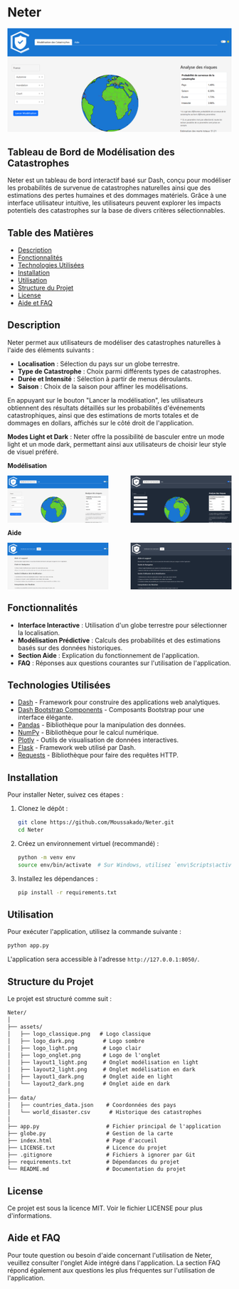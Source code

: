 # Neter

![layout1_light](assets/layout1_light.png)

## Tableau de Bord de Modélisation des Catastrophes

Neter est un tableau de bord interactif basé sur Dash, conçu pour modéliser les probabilités de survenue de catastrophes naturelles ainsi que des estimations des pertes humaines et des dommages matériels. Grâce à une interface utilisateur intuitive, les utilisateurs peuvent explorer les impacts potentiels des catastrophes sur la base de divers critères sélectionnables.

## Table des Matières

- [Description](#description)
- [Fonctionnalités](#fonctionnalités)
- [Technologies Utilisées](#technologies-utilisées)
- [Installation](#installation)
- [Utilisation](#utilisation)
- [Structure du Projet](#structure-du-projet)
- [License](#license)
- [Aide et FAQ](#aide-et-faq)

## Description

Neter permet aux utilisateurs de modéliser des catastrophes naturelles à l'aide des éléments suivants :
- **Localisation** : Sélection du pays sur un globe terrestre.
- **Type de Catastrophe** : Choix parmi différents types de catastrophes.
- **Durée et Intensité** : Sélection à partir de menus déroulants.
- **Saison** : Choix de la saison pour affiner les modélisations.

En appuyant sur le bouton "Lancer la modélisation", les utilisateurs obtiennent des résultats détaillés sur les probabilités d'événements catastrophiques, ainsi que des estimations de morts totales et de dommages en dollars, affichés sur le côté droit de l'application.

**Modes Light et Dark** : Neter offre la possibilité de basculer entre un mode light et un mode dark, permettant ainsi aux utilisateurs de choisir leur style de visuel préféré.

**Modélisation**

<div style="display: flex; justify-content: space-between;">
    <img src="assets/layout1_light.png" alt="layout1_light" style="width: 45%;"/>
    <img src="assets/layout1_dark.png" alt="layout1_dark" style="width: 45%;"/>
</div>

**Aide**

<div style="display: flex; justify-content: space-between;">
    <img src="assets/layout2_light.png" alt="layout2_light" style="width: 45%;"/>
    <img src="assets/layout2_dark.png" alt="layout2_dark" style="width: 45%;"/>
</div>

## Fonctionnalités

- **Interface Interactive** : Utilisation d'un globe terrestre pour sélectionner la localisation.
- **Modélisation Prédictive** : Calculs des probabilités et des estimations basés sur des données historiques.
- **Section Aide** : Explication du fonctionnement de l'application.
- **FAQ** : Réponses aux questions courantes sur l'utilisation de l'application.

## Technologies Utilisées

- [Dash](https://dash.plotly.com/) - Framework pour construire des applications web analytiques.
- [Dash Bootstrap Components](https://dash-bootstrap-components.opensource.faculty.ai/) - Composants Bootstrap pour une interface élégante.
- [Pandas](https://pandas.pydata.org/) - Bibliothèque pour la manipulation des données.
- [NumPy](https://numpy.org/) - Bibliothèque pour le calcul numérique.
- [Plotly](https://plotly.com/python/) - Outils de visualisation de données interactives.
- [Flask](https://flask.palletsprojects.com/) - Framework web utilisé par Dash.
- [Requests](https://docs.python-requests.org/en/latest/) - Bibliothèque pour faire des requêtes HTTP.

## Installation

Pour installer Neter, suivez ces étapes :

1. Clonez le dépôt :

   ```bash
   git clone https://github.com/Moussakado/Neter.git
   cd Neter
   ```

2. Créez un environnement virtuel (recommandé) :

   ```bash
   python -m venv env
   source env/bin/activate  # Sur Windows, utilisez `env\Scripts\activate`
   ```

3. Installez les dépendances :

   ```bash
   pip install -r requirements.txt
   ```

## Utilisation

Pour exécuter l'application, utilisez la commande suivante :

```bash
python app.py
```

L'application sera accessible à l'adresse `http://127.0.0.1:8050/`.

## Structure du Projet

Le projet est structuré comme suit :

```
Neter/
│
├── assets/
│   ├── logo_classique.png   # Logo classique
│   ├── logo_dark.png         # Logo sombre
│   ├── logo_light.png        # Logo clair
│   ├── logo_onglet.png       # Logo de l'onglet
│   ├── layout1_light.png     # Onglet modélisation en light
│   ├── layout2_light.png     # Onglet modélisation en dark
│   ├── layout1_dark.png      # Onglet aide en light
│   └── layout2_dark.png      # Onglet aide en dark
│
├── data/
│   ├── countries_data.json    # Coordonnées des pays
│   └── world_disaster.csv      # Historique des catastrophes
│
├── app.py                     # Fichier principal de l'application
├── globe.py                   # Gestion de la carte
├── index.html                 # Page d'accueil
├── LICENSE.txt                # Licence du projet
├── .gitignore                 # Fichiers à ignorer par Git
├── requirements.txt           # Dépendances du projet
└── README.md                  # Documentation du projet
```

## License

Ce projet est sous la licence MIT. Voir le fichier LICENSE pour plus d'informations.

## Aide et FAQ

Pour toute question ou besoin d'aide concernant l'utilisation de Neter, veuillez consulter l'onglet Aide intégré dans l'application. La section FAQ répond également aux questions les plus fréquentes sur l'utilisation de l'application.
